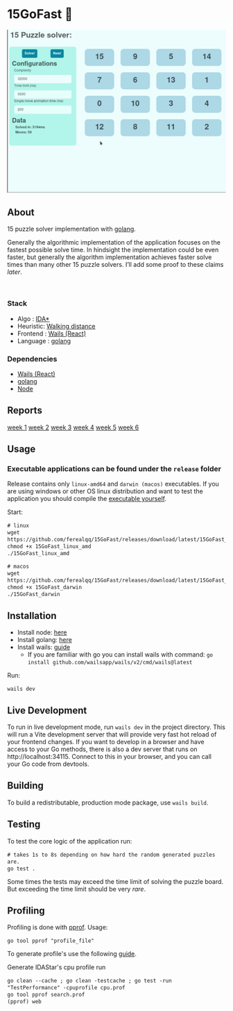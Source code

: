 # 15GoFast :dizzy:

![](15GoFast.gif)

## About

15 puzzle solver implementation with [golang](https://go.dev).

Generally the algorithmic implementation of the application focuses on the fastest possible solve time. In hindsight the implementation could be even faster, but generally the algorithm implementation achieves faster solve times than many other 15 puzzle solvers. I’ll add some proof to these claims <i>later</i>.

</br>

### Stack

- Algo     : [IDA*](https://en.wikipedia.org/wiki/Iterative_deepening_A*)
- Heuristic: [Walking distance](https://web.archive.org/web/20141224035932/http://juropollo.xe0.ru:80/stp_wd_translation_en.htm)
- Frontend : [Wails (React)](https://wails.io/)
- Language : [golang](https://go.dev)

### Dependencies
- [Wails (React)](https://wails.io/)
- [golang](https://go.dev)
- [Node](https>//nodejs.org)

## Reports

[week 1](https://github.com/ferealqq/15GoFast/blob/main/documentation/week1.md)
[week 2](https://github.com/ferealqq/15GoFast/blob/main/documentation/week2.md)
[week 3](https://github.com/ferealqq/15GoFast/blob/main/documentation/week4.md)
[week 4](https://github.com/ferealqq/15GoFast/blob/main/documentation/week4.md)
[week 5](https://github.com/ferealqq/15GoFast/blob/main/documentation/week5.md)
[week 6](https://github.com/ferealqq/15GoFast/blob/main/documentation/week6.md)

## Usage

### Executable applications can be found under the `release` folder

Release contains only `linux-amd64` and `darwin (macos)` executables. If you are using windows or other OS linux distribution and want to test the application you should compile the [executable yourself](##building).

Start:
```terminal
# linux 
wget https://github.com/ferealqq/15GoFast/releases/download/latest/15GoFast_linux_amd
chmod +x 15GoFast_linux_amd
./15GoFast_linux_amd
```

```terminal
# macos  
wget https://github.com/ferealqq/15GoFast/releases/download/latest/15GoFast_darwin
chmod +x 15GoFast_darwin
./15GoFast_darwin
```

## Installation 

- Install node: [here](https://nodejs.org/en/download/)
- Install golang: [here](https://go.dev/doc/install)
- Install wails: [guide](https://wails.io/docs/gettingstarted/installation)
  - If you are familiar with go you can install wails with command: `go install github.com/wailsapp/wails/v2/cmd/wails@latest`

Run:
```terminal
wails dev
```

## Live Development

To run in live development mode, run `wails dev` in the project directory. This will run a Vite development
server that will provide very fast hot reload of your frontend changes. If you want to develop in a browser
and have access to your Go methods, there is also a dev server that runs on http://localhost:34115. Connect
to this in your browser, and you can call your Go code from devtools.

## Building

To build a redistributable, production mode package, use `wails build`.


## Testing

To test the core logic of the application run: 
```terminal
# takes 1s to 8s depending on how hard the random generated puzzles are.
go test . 
```

Some times the tests may exceed the time limit of solving the puzzle board. But exceeding the time limit should be very <i>rare</i>.

## Profiling 


Profiling is done with [pprof](https://pkg.go.dev/runtime/pprof).
Usage:
```terminal
go tool pprof "profile_file" 
```

To generate profile's use the following [guide](https://pkg.go.dev/runtime/pprof).

Generate IDAStar's cpu profile run
```terminal
go clean --cache ; go clean -testcache ; go test -run "TestPerformance" -cpuprofile cpu.prof
go tool pprof search.prof
(pprof) web
```

